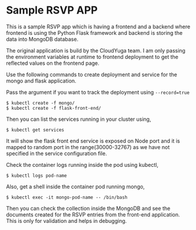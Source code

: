 # Sample RSVP APP

This is a sample RSVP app which is having a frontend and a backend where frontend is using the Python Flask framework and backend is storing the data into MongoDB database.

The original application is build by the CloudYuga team. I am only passing the environment variables at runtime to frontend deployment to get the reflected values on the frontend page.

Use the following commands to create deployment and service for the mongo and flask application.

Pass the argument if you want to track the deployment using `--record=true`
   
    $ kubectl create -f mongo/
    $ kubectl create -f flask-front-end/

Then you can list the services running in your cluster using,

    $ kubectl get services
  
It will show the flask front end service is exposed on Node port and it is mapped to random port in the range(30000-32767) as we have not specified in the service configuration file.

Check the container logs running inside the pod using kubectl,

    $ kubectl logs pod-name

Also, get a shell inside the container pod running mongo,

    $ kubectl exec -it mongo-pod-name -- /bin/bash

Then you can check the collection inside the MongoDB and see the documents created for the RSVP entries from the front-end application. This is only for validation and helps in debugging. 
